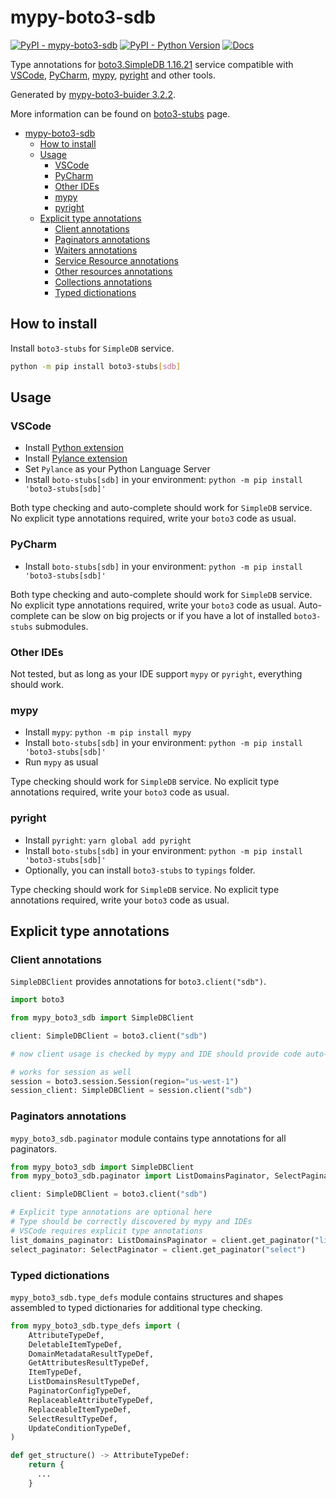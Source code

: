 # mypy-boto3-sdb

[![PyPI - mypy-boto3-sdb](https://img.shields.io/pypi/v/mypy-boto3-sdb.svg?color=blue)](https://pypi.org/project/mypy-boto3-sdb)
[![PyPI - Python Version](https://img.shields.io/pypi/pyversions/mypy-boto3-sdb.svg?color=blue)](https://pypi.org/project/mypy-boto3-sdb)
[![Docs](https://img.shields.io/readthedocs/mypy-boto3-builder.svg?color=blue)](https://mypy-boto3-builder.readthedocs.io/)

Type annotations for
[boto3.SimpleDB 1.16.21](https://boto3.amazonaws.com/v1/documentation/api/1.16.21/reference/services/sdb.html#SimpleDB) service
compatible with
[VSCode](https://code.visualstudio.com/),
[PyCharm](https://www.jetbrains.com/pycharm/),
[mypy](https://github.com/python/mypy),
[pyright](https://github.com/microsoft/pyright)
and other tools.

Generated by [mypy-boto3-buider 3.2.2](https://github.com/vemel/mypy_boto3_builder).

More information can be found on [boto3-stubs](https://pypi.org/project/boto3-stubs/) page.

- [mypy-boto3-sdb](#mypy-boto3-sdb)
  - [How to install](#how-to-install)
  - [Usage](#usage)
    - [VSCode](#vscode)
    - [PyCharm](#pycharm)
    - [Other IDEs](#other-ides)
    - [mypy](#mypy)
    - [pyright](#pyright)
  - [Explicit type annotations](#explicit-type-annotations)
    - [Client annotations](#client-annotations)
    - [Paginators annotations](#paginators-annotations)
    - [Waiters annotations](#waiters-annotations)
    - [Service Resource annotations](#service-resource-annotations)
    - [Other resources annotations](#other-resources-annotations)
    - [Collections annotations](#collections-annotations)
    - [Typed dictionations](#typed-dictionations)

## How to install

Install `boto3-stubs` for `SimpleDB` service.

```bash
python -m pip install boto3-stubs[sdb]
```

## Usage

### VSCode

- Install [Python extension](https://marketplace.visualstudio.com/items?itemName=ms-python.python)
- Install [Pylance extension](https://marketplace.visualstudio.com/items?itemName=ms-python.vscode-pylance)
- Set `Pylance` as your Python Language Server
- Install `boto-stubs[sdb]` in your environment: `python -m pip install 'boto3-stubs[sdb]'`

Both type checking and auto-complete should work for `SimpleDB` service.
No explicit type annotations required, write your `boto3` code as usual.

### PyCharm

- Install `boto-stubs[sdb]` in your environment: `python -m pip install 'boto3-stubs[sdb]'`

Both type checking and auto-complete should work for `SimpleDB` service.
No explicit type annotations required, write your `boto3` code as usual.
Auto-complete can be slow on big projects or if you have a lot of installed `boto3-stubs` submodules.

### Other IDEs

Not tested, but as long as your IDE support `mypy` or `pyright`, everything should work.

### mypy

- Install `mypy`: `python -m pip install mypy`
- Install `boto-stubs[sdb]` in your environment: `python -m pip install 'boto3-stubs[sdb]'`
- Run `mypy` as usual

Type checking should work for `SimpleDB` service.
No explicit type annotations required, write your `boto3` code as usual.

### pyright

- Install `pyright`: `yarn global add pyright`
- Install `boto-stubs[sdb]` in your environment: `python -m pip install 'boto3-stubs[sdb]'`
- Optionally, you can install `boto3-stubs` to `typings` folder.

Type checking should work for `SimpleDB` service.
No explicit type annotations required, write your `boto3` code as usual.

## Explicit type annotations

### Client annotations

`SimpleDBClient` provides annotations for `boto3.client("sdb")`.

```python
import boto3

from mypy_boto3_sdb import SimpleDBClient

client: SimpleDBClient = boto3.client("sdb")

# now client usage is checked by mypy and IDE should provide code auto-complete

# works for session as well
session = boto3.session.Session(region="us-west-1")
session_client: SimpleDBClient = session.client("sdb")
```

### Paginators annotations

`mypy_boto3_sdb.paginator` module contains type annotations for all paginators.

```python
from mypy_boto3_sdb import SimpleDBClient
from mypy_boto3_sdb.paginator import ListDomainsPaginator, SelectPaginator

client: SimpleDBClient = boto3.client("sdb")

# Explicit type annotations are optional here
# Type should be correctly discovered by mypy and IDEs
# VSCode requires explicit type annotations
list_domains_paginator: ListDomainsPaginator = client.get_paginator("list_domains")
select_paginator: SelectPaginator = client.get_paginator("select")
```







### Typed dictionations

`mypy_boto3_sdb.type_defs` module contains structures and shapes assembled
to typed dictionaries for additional type checking.

```python
from mypy_boto3_sdb.type_defs import (
    AttributeTypeDef,
    DeletableItemTypeDef,
    DomainMetadataResultTypeDef,
    GetAttributesResultTypeDef,
    ItemTypeDef,
    ListDomainsResultTypeDef,
    PaginatorConfigTypeDef,
    ReplaceableAttributeTypeDef,
    ReplaceableItemTypeDef,
    SelectResultTypeDef,
    UpdateConditionTypeDef,
)

def get_structure() -> AttributeTypeDef:
    return {
      ...
    }
```
